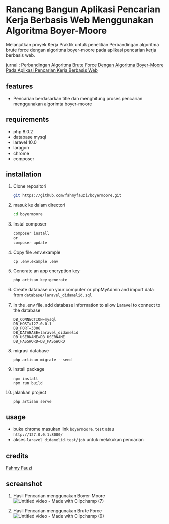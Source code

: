 # Rancang Bangun Aplikasi Pencarian Kerja Berbasis Web Menggunakan Algoritma Boyer-Moore
Melanjutkan proyek Kerja Praktik untuk penelitian Perbandingan algoritma brute force dengan algoritma boyer-moore pada aplikasi pencarian kerja berbasis web. 

jurnal : [Perbandingan Algoritma Brute Force Dengan Algoritma Boyer-Moore Pada Aplikasi Pencarian Kerja Berbasis Web](https://ejurnal.dipanegara.ac.id/index.php/jusiti/article/view/1283)

## features
- Pencarian berdasarkan title dan menghitung proses pencarian menggunakan algorimta boyer-moore


## requirements
- php 8.0.2
- database mysql
- laravel 10.0
- laragon
- chrome
- composer

## installation

1. Clone repositori
    ```sh
    git https://github.com/fahmyfauzi/boyermoore.git
    ```
2. masuk ke dalam directori
    ```sh
    cd boyermoore
    ```
3. Instal composer
    ```sh
    composer install
    or
    composer update
    ```
4. Copy file .env.example 
    ```
    cp .env.example .env
    ```
4. Generate an app encryption key

    ```sh
    php artisan key:generate
    ```
5. Create database on your computer or phpMyAdmin and import data from ``` database/laravel_didamelid.sql ```
6. In the .env file, add database information to allow Laravel to connect to the database
    ```
    DB_CONNECTION=mysql
    DB_HOST=127.0.0.1
    DB_PORT=3306
    DB_DATABASE=laravel_didamelid
    DB_USERNAME=DB_USERNAME
    DB_PASSWORD=DB_PASSWORD
    ```
    
6. migrasi database
    ```
    php artisan migrate --seed
    ```
7. install package
    ```
    npm install
    npm run build
    ```
    
8. jalankan project
    ```sh
   php artisan serve
    ```


## usage
- buka chrome masukan link ```boyermoore.test``` atau ``` http://127.0.0.1:8000/ ```
- akses ```laravel_didamelid.test/job``` untuk melakukan pencarian 


## credits

[Fahmy Fauzi ](https://github.com/fahmyfauzi)

## screanshot

1. Hasil Pencarian menggunakan Boyer-Moore
   ![Untitled video - Made with Clipchamp (7)](https://github.com/fahmyfauzi/boyermoore/assets/58255031/09e29f62-c336-414d-8cbd-8baa55dea6c8)

    
2. Hasil Pencarian menggunakan Brute Force
   ![Untitled video - Made with Clipchamp (9)](https://github.com/fahmyfauzi/boyermoore/assets/58255031/f1c3dfea-5044-4f5f-88ab-c3efb6294af8)

   
